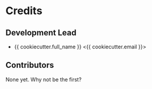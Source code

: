 # Credits

## Development Lead

* {{ cookiecutter.full_name }} <{{ cookiecutter.email }}>

## Contributors

None yet. Why not be the first?